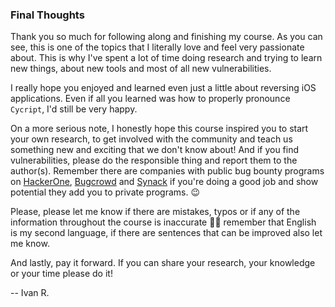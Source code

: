### Final Thoughts

Thank you so much for following along and finishing my course. As you can see, this is one of the topics that I literally love and feel very passionate about. This is why I've spent a lot of time doing research and trying to learn new things, about new tools and most of all new vulnerabilities.

I really hope you enjoyed and learned even just a little about reversing iOS applications. Even if all you learned was how to properly pronounce `Cycript`, I'd still be very happy.

On a more serious note, I honestly hope this course inspired you to start your own research, to get involved with the community and teach us something new and exciting that we don't know about! And if you find vulnerabilities, please do the responsible thing and report them to the author(s). Remember there are companies with public bug bounty programs on [HackerOne](https://www.hackerone.com/), [Bugcrowd](https://www.bugcrowd.com/) and [Synack](https://www.synack.com/) if you're doing a good job and show potential they add you to private programs. 😉

Please, please let me know if there are mistakes, typos or if any of the information throughout the course is inaccurate 🙏🏼 remember that English is my second language, if there are sentences that can be improved also let me know.


And lastly, pay it forward. If you can share your research, your knowledge or your time please do it!

-- Ivan R.

